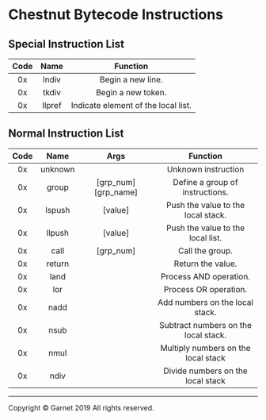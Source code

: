 # Chestnut Bytecode Instructions

## Special Instruction List

|Code|Name|Function|
|:-:|:-:|:-:|
|0x|lndiv|Begin a new line.|
|0x|tkdiv|Begin a new token.|
|0x|llpref|Indicate element of the local list.|

## Normal Instruction List

|Code|Name|Args|Function|
|:-:|:-:|:-:|:-:|
|0x|unknown||Unknown instruction|
|0x|group|[grp_num] [grp_name]|Define a group of instructions.|
|0x|lspush|[value]|Push the value to the local stack.|
|0x|llpush|[value]|Push the value to the local list.|
|0x|call|[grp_num]|Call the group.|
|0x|return||Return the value.|
|0x|land||Process AND operation.|
|0x|lor||Process OR operation.|
|0x|nadd||Add numbers on the local stack.|
|0x|nsub||Subtract numbers on the local stack.|
|0x|nmul||Multiply numbers on the local stack|
|0x|ndiv||Divide numbers on the local stack|

---

Copyright © Garnet 2019 All rights reserved.
